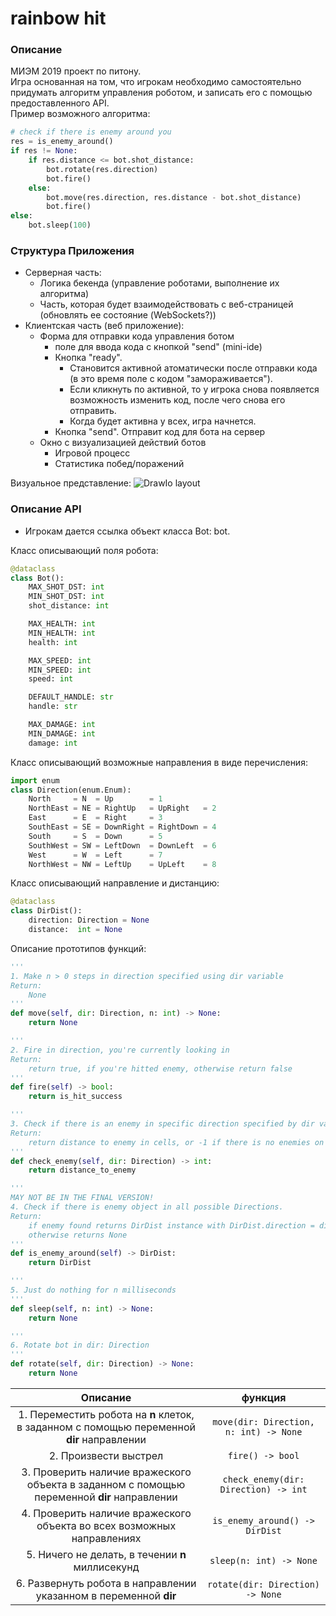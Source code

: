 # rainbow hit
### Описание
МИЭМ 2019 проект по питону.  
Игра основанная на том, что игрокам необходимо самостоятельно придумать алгоритм управления роботом, и записать его с помощью предоставленного API.  
Пример возможного алгоритма:
```python
# check if there is enemy around you
res = is_enemy_around()
if res != None:
    if res.distance <= bot.shot_distance:
        bot.rotate(res.direction)
        bot.fire()
    else:
        bot.move(res.direction, res.distance - bot.shot_distance)
        bot.fire()
else:
    bot.sleep(100)
```
### Структура Приложения
- Серверная часть:  
    * Логика бекенда (управление роботами, выполнение их алгоритма)  
    * Часть, которая будет взаимодействовать с веб-страницей (обновлять ее состояние (WebSockets?)) 
- Клиентская часть (веб приложение):  
    * Форма для отправки кода управления ботом  
        * поле для ввода кода c кнопкой "send" (mini-ide)
        * Кнопка "ready". 
            * Становится активной атоматически после отправки кода (в это время поле с кодом "замораживается"). 
            * Если кликнуть по активной, то у игрока снова появляется возможность изменить код, после чего снова его отправить. 
            * Когда будет активна у всех, игра начнется.
        * Кнопка "send". Отправит код для бота на сервер
    * Окно с визуализацией действий ботов
        * Игровой процесс
        * Статистика побед/поражений

Визуальное представление:
![DrawIo layout](https://i.imgur.com/EBDFnnJ.png)
### Описание API
- Игрокам дается ссылка объект класса Bot: bot.  

Класс описывающий поля робота:
```python
@dataclass
class Bot():
    MAX_SHOT_DST: int
    MIN_SHOT_DST: int
    shot_distance: int

    MAX_HEALTH: int
    MIN_HEALTH: int
    health: int

    MAX_SPEED: int
    MIN_SPEED: int
    speed: int

    DEFAULT_HANDLE: str
    handle: str

    MAX_DAMAGE: int
    MIN_DAMAGE: int
    damage: int
```

Класс описывающий возможные направления в виде перечисления:
```python
import enum
class Direction(enum.Enum):
    North     = N  = Up        = 1
    NorthEast = NE = RightUp   = UpRight   = 2
    East      = E  = Right     = 3
    SouthEast = SE = DownRight = RightDown = 4 
    South     = S  = Down      = 5 
    SouthWest = SW = LeftDown  = DownLeft  = 6
    West      = W  = Left      = 7 
    NorthWest = NW = LeftUp    = UpLeft    = 8 
```

Класс описывающий направление и дистанцию:
```python
@dataclass
class DirDist():
    direction: Direction = None
    distance:  int = None
```

Описание прототипов функций:
```python
'''
1. Make n > 0 steps in direction specified using dir variable
Return:
    None
'''
def move(self, dir: Direction, n: int) -> None:
    return None

'''
2. Fire in direction, you're currently looking in
Return:
    return true, if you're hitted enemy, otherwise return false
'''
def fire(self) -> bool:
    return is_hit_success

'''
3. Check if there is an enemy in specific direction specified by dir variable
Return:
    return distance to enemy in cells, or -1 if there is no enemies on the row
'''
def check_enemy(self, dir: Direction) -> int:
    return distance_to_enemy

'''
MAY NOT BE IN THE FINAL VERSION!
4. Check if there is enemy object in all possible Directions.
Return:
    if enemy found returns DirDist instance with DirDist.direction = direction to enemy, DirDist.distance = distance to enemy
    otherwise returns None
'''
def is_enemy_around(self) -> DirDist:
    return DirDist

'''
5. Just do nothing for n milliseconds
'''
def sleep(self, n: int) -> None:
    return None

'''
6. Rotate bot in dir: Direction
'''
def rotate(self, dir: Direction) -> None:
    return None
```
|Описание|функция|
|:--:|:--:|
| 1. Переместить робота на __n__ клеток, в заданном с помощью переменной __dir__ направлении | `move(dir: Direction, n: int) -> None` |
| 2. Произвести выстрел | `fire() -> bool` |
| 3. Проверить наличие вражеского объекта в заданном с помощью переменной __dir__ направлении | `check_enemy(dir: Direction) -> int`|
| 4. Проверить наличие вражеского объекта во всех возможных направлениях | `is_enemy_around() -> DirDist`|
| 5. Ничего не делать, в течении __n__ миллисекунд | `sleep(n: int) -> None` |
| 6. Развернуть робота в направлении указанном в переменной __dir__ | `rotate(dir: Direction) -> None` |